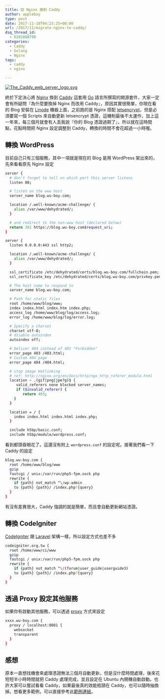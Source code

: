 ```yaml
---
title: 從 Nginx 換到 Caddy
author: appleboy
type: post
date: 2017-11-18T04:23:25+00:00
url: /2017/11/migrate-nginx-to-caddy/
dsq_thread_id:
  - 6291888798
categories:
  - Caddy
  - Golang
  - Nginx
tags:
  - caddy
  - nginx

---
```

[<img src="https://i1.wp.com/farm1.staticflickr.com/528/32758934825_665c449ff3_z.jpg?w=840&#038;ssl=1" alt="The_Caddy_web_server_logo.svg" data-recalc-dims="1" />][1]

終於下定決心將 [Nginx][2] 換到 [Caddy][3] 這套用 [Go][4] 語言所撰寫的開源套件，大家一定會有所疑問『為什麼要換掉 Nginx 而改用 Caddy』，原因其實很簡單，你現在看的 Blog 安裝在 [Linode][5] 機器上面，之前跑的是 Nginx 搭配 [letsencrypt][6]，但是必須要寫一個 Scripts 來自動更新 letsencrypt 憑證，這機制最後不太運作，加上這一年來，每三個月就會有人丟我說『你的 Blog 憑證過期了』，所以就在這時間點，花點時間把 Nginx 設定調整到 Caddy，轉換的時間不會花超過一小時喔。

<!--more-->

## 轉換 WordPress

目前自己只有三個服務，其中一項就是現在的 Blog 是用 WordPress 架出來的，先來看看原先 Nginx 設定

```bash
server {
  # don't forget to tell on which port this server listens
  listen 80;

  # listen on the www host
  server_name blog.wu-boy.com;

  location /.well-known/acme-challenge/ {
    alias /var/www/dehydrated/;
  }

  # and redirect to the non-www host (declared below)
  return 301 https://blog.wu-boy.com$request_uri;
}

server {
  listen 0.0.0.0:443 ssl http2;

  location /.well-known/acme-challenge/ {
    alias /var/www/dehydrated/;
  }

  ssl_certificate /etc/dehydrated/certs/blog.wu-boy.com/fullchain.pem;
  ssl_certificate_key /etc/dehydrated/certs/blog.wu-boy.com/privkey.pem;

  # The host name to respond to
  server_name blog.wu-boy.com;

  # Path for static files
  root /home/www/blog/www;
  index index.html index.htm index.php;
  access_log /home/www/blog/log/access.log;
  error_log /home/www/blog/log/error.log;

  # Specify a charset
  charset utf-8;
  # disable autoindex
  autoindex off;

  # Deliver 404 instead of 403 "Forbidden"
  error_page 403 /403.html;
  # Custom 404 page
  error_page 404 /404.html;

  # stop image Hotlinking
  # ref: http://nginx.org/en/docs/http/ngx_http_referer_module.html
  location ~ .(gif|png|jpe?g)$ {
     valid_referers none blocked server_names;
     if ($invalid_referer) {
        return 403;
    }
  }

  location = / {
    index index.html index.html index.php;
  }

  include h5bp/basic.conf;
  include h5bp/module/wordpress.conf;
```

看到都頭昏眼花了。這還沒有附上 `wordpress.conf` 的設定呢。接著我們看一下 Caddy 的設定

```bash
blog.wu-boy.com {
  root /home/www/blog/www
  gzip
  fastcgi / unix:/var/run/php5-fpm.sock php
  rewrite {
    if {path} not_match ^\/wp-admin
    to {path} {path}/ /index.php?{query}
  }
}
```

有沒有差異很大，Caddy 強調的就是簡單，而且會自動更新網站憑證。

## 轉換 CodeIgniter

[CodeIgniter][7] 跟 [Laravel][8] 架構一樣，所以設定方式也差不多

```bash
codeigniter.org.tw {
  root /home/www/ci/www
  gzip
  fastcgi / unix:/var/run/php5-fpm.sock php
  rewrite {
    if {path} not_match ^\/(forum|user_guide|userguide3)
    to {path} {path}/ /index.php?{query}
  }
}
```

## 透過 Proxy 設定其他服務

如果你有啟動其他服務，可以透過 [proxy][9] 方式來設定

```bash
xxxx.wu-boy.com {
  proxy / localhost:8081 {
    websocket
    transparent
  }
}
```

## 感想

原本一直想找機會來處理憑證無法三個月自動更新，但是沒什麼時間處理，後來花短短半小時時間就把 Caddy 處理完成，並且設定在 Ubuntu 內開機自動啟動。也許大家可以嘗試看看 Caddy，如果最後真的效能瓶頸在 Caddy，也可以隨時抽換掉。想看更多範例，可以直接參考此[範例連結][10]。

 [1]: https://www.flickr.com/photos/appleboy/32758934825/in/dateposted-public/ "The_Caddy_web_server_logo.svg"
 [2]: https://nginx.org/en/
 [3]: https://caddyserver.com/
 [4]: https://golang.org
 [5]: https://www.linode.com/
 [6]: https://letsencrypt.org/
 [7]: https://codeigniter.org.tw/
 [8]: https://laravel.com/
 [9]: https://caddyserver.com/docs/proxy
 [10]: https://github.com/caddyserver/examples
